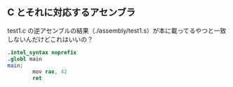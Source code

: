 ## C とそれに対応するアセンブラ

test1.c の逆アセンブルの結果（./assembly/test1.s）が本に載ってるやつと一致しないんだけどこれはいいの？

```s
.intel_syntax noprefix
.globl main
main:
        mov rax, 42
        ret
```
